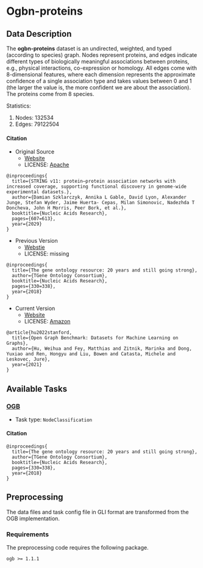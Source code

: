 # Ogbn-proteins
## Data Description

The **ogbn-proteins** dataset is an undirected, weighted, and typed (according to species) graph. Nodes represent proteins, and edges indicate different types of biologically meaningful associations between proteins, e.g., physical interactions, co-expression or homology. All edges come with 8-dimensional features, where each dimension represents the approximate confidence of a single association type and takes values between 0 and 1 (the larger the value is, the more confident we are about the association). The proteins come from 8 species.

Statistics:
1. Nodes: 132534
2. Edges: 79122504


#### Citation
- Original Source
  - [Website](https://github.com/related-sciences/string-protein-network)
  - LICENSE: [Apache](https://github.com/related-sciences/string-protein-network/blob/master/LICENSE.md)
```
@inproceedings{
  title={STRING v11: protein–protein association networks with increased coverage, supporting functional discovery in genome-wide experimental datasets.},
  author={Damian Szklarczyk, Annika L Gable, David Lyon, Alexander Junge, Stefan Wyder, Jaime Huerta- Cepas, Milan Simonovic, Nadezhda T Doncheva, John H Morris, Peer Bork, et al.},
  booktitle={Nucleic Acids Research},
  pages={607=613},
  year={2029}
}
```
- Previous Version
  - [Webstie](https://academic.oup.com/nar/article/47/D1/D330/5160994)
  - LICENSE: missing
```
@inproceedings{
  title={The gene ontology resource: 20 years and still going strong},
  author={TGene Ontology Consortium},
  booktitle={Nucleic Acids Research},
  pages={330=338},
  year={2018}
}
```

- Current Version
  - [Website](https://ogb.stanford.edu/docs/nodeprop/)
  - LICENSE: [Amazon](https://s3.amazonaws.com/amazon-reviews-pds/license.txt)
```
@article{hu2022stanford,
  title={Open Graph Benchmark: Datasets for Machine Learning on Graphs},
  author={Hu, Weihua and Fey, Matthias and Zitnik, Marinka and Dong, Yuxiao and Ren, Hongyu and Liu, Bowen and Catasta, Michele and Leskovec, Jure},
  year={2021}
}
```
## Available Tasks
### [OGB](https://ogb.stanford.edu/docs/nodeprop/)
- Task type: `NodeClassification`

#### Citation
```
@inproceedings{
  title={The gene ontology resource: 20 years and still going strong},
  author={TGene Ontology Consortium},
  booktitle={Nucleic Acids Research},
  pages={330=338},
  year={2018}
}
```

## Preprocessing
The data files and task config file in GLI format are transformed from the OGB implementation.

### Requirements
The preprocessing code requires the following package.
```
ogb >= 1.1.1
```
